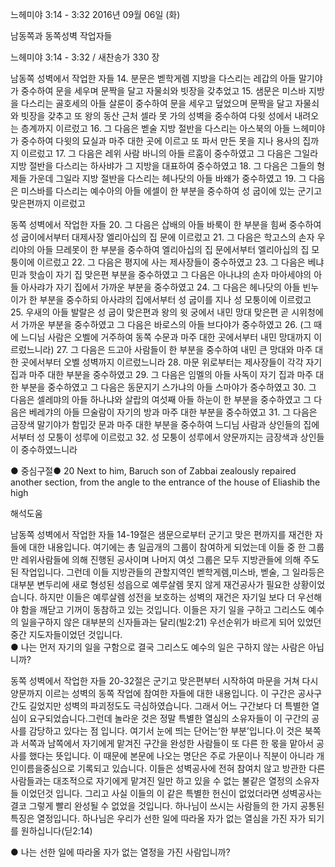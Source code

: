 느헤미야 3:14 - 3:32 
2016년 09월 06일 (화)

남동쪽과 동쪽성벽 작업자들



느헤미야 3:14 - 3:32 / 새찬송가 330 장


남동쪽 성벽에서 작업한 자들
14. 분문은 벧학게렘 지방을 다스리는 레갑의 아들 말기야가 중수하여 문을 세우며 문짝을 달고 자물쇠와 빗장을 갖추었고 
15. 샘문은 미스바 지방을 다스리는 골호세의 아들 살룬이 중수하여 문을 세우고 덮었으며 문짝을 달고 자물쇠와 빗장을 갖추고 또 왕의 동산 근처 셀라 못 가의 성벽을 중수하여 다윗 성에서 내려오는 층계까지 이르렀고 
16. 그 다음은 벧술 지방 절반을 다스리는 아스북의 아들 느헤미야가 중수하여 다윗의 묘실과 마주 대한 곳에 이르고 또 파서 만든 못을 지나 용사의 집까지 이르렀고 
17. 그 다음은 레위 사람 바니의 아들 르훔이 중수하였고 그 다음은 그일라 지방 절반을 다스리는 하사뱌가 그 지방을 대표하여 중수하였고 
18. 그 다음은 그들의 형제들 가운데 그일라 지방 절반을 다스리는 헤나닷의 아들 바왜가 중수하였고 
19. 그 다음은 미스바를 다스리는 예수아의 아들 에셀이 한 부분을 중수하여 성 굽이에 있는 군기고 맞은편까지 이르렀고 

동쪽 성벽에서 작업한 자들
20. 그 다음은 삽배의 아들 바룩이 한 부분을 힘써 중수하여 성 굽이에서부터 대제사장 엘리아십의 집 문에 이르렀고 
21. 그 다음은 학고스의 손자 우리야의 아들 므레못이 한 부분을 중수하여 엘리아십의 집 문에서부터 엘리아십의 집 모퉁이에 이르렀고 
22. 그 다음은 평지에 사는 제사장들이 중수하였고 
23. 그 다음은 베냐민과 핫숩이 자기 집 맞은편 부분을 중수하였고 그 다음은 아나냐의 손자 마아세야의 아들 아사랴가 자기 집에서 가까운 부분을 중수하였고 
24. 그 다음은 헤나닷의 아들 빈누이가 한 부분을 중수하되 아사랴의 집에서부터 성 굽이를 지나 성 모퉁이에 이르렀고 
25. 우새의 아들 발랄은 성 굽이 맞은편과 왕의 윗 궁에서 내민 망대 맞은편 곧 시위청에서 가까운 부분을 중수하였고 그 다음은 바로스의 아들 브다야가 중수하였고 
26. (그 때에 느디님 사람은 오벨에 거주하여 동쪽 수문과 마주 대한 곳에서부터 내민 망대까지 이르렀느니라) 
27. 그 다음은 드고아 사람들이 한 부분을 중수하여 내민 큰 망대와 마주 대한 곳에서부터 오벨 성벽까지 이르렀느니라 
28. 마문 위로부터는 제사장들이 각각 자기 집과 마주 대한 부분을 중수하였고 
29. 그 다음은 임멜의 아들 사독이 자기 집과 마주 대한 부분을 중수하였고 그 다음은 동문지기 스가냐의 아들 스마야가 중수하였고 
30. 그 다음은 셀레먀의 아들 하나냐와 살랍의 여섯째 아들 하눈이 한 부분을 중수하였고 그 다음은 베레갸의 아들 므술람이 자기의 방과 마주 대한 부분을 중수하였고 
31. 그 다음은 금장색 말기야가 함밉갓 문과 마주 대한 부분을 중수하여 느디님 사람과 상인들의 집에서부터 성 모퉁이 성루에 이르렀고 
32. 성 모퉁이 성루에서 양문까지는 금장색과 상인들이 중수하였느니라 

● 중심구절● 20 Next to him, Baruch son of Zabbai zealously repaired another section, from the angle to the entrance of the house of Eliashib the high

해석도움





남동쪽 성벽에서 작업한 자들 
14-19절은 샘문으로부터 군기고 맞은 편까지를 재건한 자들에 대한 내용입니다. 여기에는 총 일곱개의 그룹이 참여하게 되었는데 이들 중 한 그룹만 레위사람들에 의해 진행된 공사이며 나머지 여섯 그룹은 모두 지방관들에 의해 주도된 작업입니다. 그런데 이들 지방관들의 관할지역인 벧학게렘,미스바, 벧술, 그 일라등은 대부분 변두리에 새로 형성된 성읍으로 예루살렘 못지 않게 재건공사가 필요한 상황이었습니다. 하지만 이들은 예루살렘 성전을 보호하는 성벽의 재건은 자기일 보다 더 우선해야 함을 깨닫고 기꺼이 동참하고 있는 것입니다. 이들은 자기 일을 구하고 그리스도 예수의 일을구하지 않은 대부분의 신자들과는 달리(빌2:21) 우선순위가 바르게 되어 있었던 중간 지도자들이었던 것입니다.  
● 나는 먼저 자기의 일을 구함으로 결국 그리스도 예수의 일은 구하지 않는 사람은 아닙니까? 

동쪽 성벽에서 작업한 자들 
20-32절은 군기고 맞은편부터 시작하여 마문을 거쳐 다시 양문까지 이르는 성벽의 동쪽 작업에 참여한 자들에 대한 내용입니다. 이 구간은 공사구간도 길었지만 성벽의 파괴정도도 극심하였습니다. 그래서 어느 구간보다 더 특별한 열심이 요구되었습니다.그런데 놀라운 것은 정말 특별한 열심의 소유자들이 이 구간의 공사를 감당하고 있다는 점 입니다. 여기서 눈에 띄는 단어는‘한 부분’입니다.이 것은 북쪽과 서쪽과 남쪽에서 자기에게 맡겨진 구간을 완성한 사람들이 또 다른 한 몫을 맡아서 공사를 했다는 뜻입니다. 이 때문에 본문에 나오는 명단은 주로 가문이나 직분이 아니라 개인이름을중심으로 기록되고 있습니다. 이들은 성벽공사에 전혀 참여치 않고 방관한 다른 사람들과는 대조적으로 자기에게 맡겨진 일만 하고 있을 수 없는 불같은 열정의 소유자들 이었던것 입니다. 그리고 사실 이들의 이 같은 특별한 헌신이 없었더라면 성벽공사는 결코 그렇게 빨리 완성될 수 없었을 것입니다. 하나님이 쓰시는 사람들의 한 가지 공통된 특징은 열정입니다. 하나님은 우리가 선한 일에 따라올 자가 없는 열심을 가진 자가 되기를 원하십니다(딛2:14)

● 나는 선한 일에 따라올 자가 없는 열정을 가진 사람입니까?